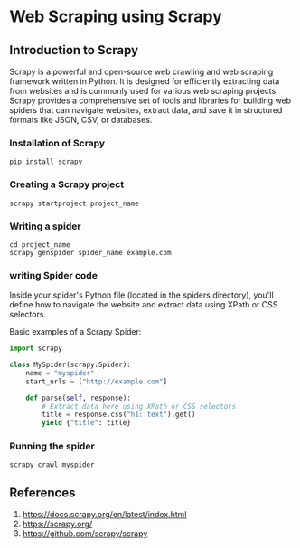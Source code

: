 
# Web Scraping using Scrapy

## Introduction to Scrapy
Scrapy is a powerful and open-source web crawling and web scraping framework written in Python. It is designed for efficiently extracting data from websites and is commonly used for various web scraping projects. Scrapy provides a comprehensive set of tools and libraries for building web spiders that can navigate websites, extract data, and save it in structured formats like JSON, CSV, or databases.

### Installation of Scrapy
```
pip install scrapy
```
### Creating a Scrapy project
```
scrapy startproject project_name
```
### Writing a spider
```
cd project_name
scrapy genspider spider_name example.com

```
### writing Spider code
Inside your spider's Python file (located in the spiders directory), you'll define how to navigate the website and extract data using XPath or CSS selectors.

Basic examples of a Scrapy Spider:
```python
import scrapy

class MySpider(scrapy.Spider):
    name = "myspider"
    start_urls = ["http://example.com"]

    def parse(self, response):
        # Extract data here using XPath or CSS selectors
        title = response.css("h1::text").get()
        yield {"title": title}

```
### Running the spider
```
scrapy crawl myspider

```

## References
1. https://docs.scrapy.org/en/latest/index.html
2. https://scrapy.org/
3. https://github.com/scrapy/scrapy


